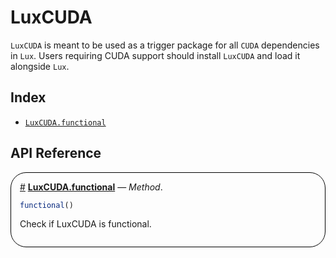 


<a id='LuxCUDA'></a>

# LuxCUDA


`LuxCUDA` is meant to be used as a trigger package for all `CUDA` dependencies in `Lux`. Users requiring CUDA support should install `LuxCUDA` and load it alongside `Lux`.


<a id='Index'></a>

## Index

- [`LuxCUDA.functional`](#LuxCUDA.functional-Tuple{})


<a id='API Reference'></a>

## API Reference

<div style='border-width:1px; border-style:solid; border-color:black; padding: 1em; border-radius: 25px;'>
<a id='LuxCUDA.functional-Tuple{}' href='#LuxCUDA.functional-Tuple{}'>#</a>&nbsp;<b><u>LuxCUDA.functional</u></b> &mdash; <i>Method</i>.



```julia
functional()
```

Check if LuxCUDA is functional.

</div>
<br>
